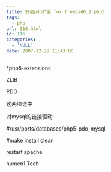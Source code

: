 ```yaml
---
title: 安装pdo扩展 for freebsd6.2 php5
tags:
  - php
url: 116.html
id: 116
categories:
  - 'NULL'
date: 2007-12-29 11:43:00
---
```


  
*php5-extensions

ZLIB

PDO

这两项选中

对mysql的链接驱动

#/usr/ports/databases/php5-pdo_mysql

#make install clean

restart apache

humen1 Tech